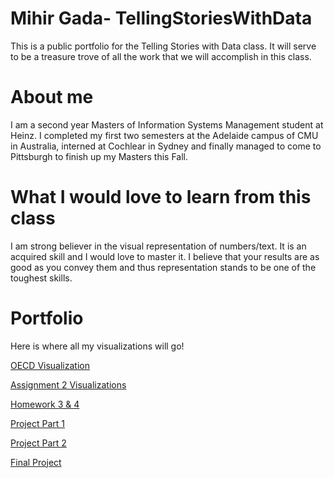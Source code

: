 # Mihir Gada- TellingStoriesWithData
This is a public portfolio for the Telling Stories with Data class. It will serve to be a treasure trove of all the work that we will accomplish in this class.

# About me
I am a second year Masters of Information Systems Management student at Heinz. I completed my first two semesters at the Adelaide campus of CMU in Australia, interned at Cochlear in Sydney and finally managed to come to Pittsburgh to finish up my Masters this Fall.

# What I would love to learn from this class
I am strong believer in the visual representation of numbers/text. It is an acquired skill and I would love to master it. I believe that your results are as good as you convey them and thus representation stands to be one of the toughest skills.

# Portfolio
Here is where all my visualizations will go!

[OECD Visualization](/OECDVisualization.md)





[Assignment 2 Visualizations](/dataviz2.md)

[Homework 3 & 4](/Homework3&4.md)


[Project Part 1](/Project_MihirGada.md)


[Project Part 2](/Project_MihirGada_Part2.md)


[Final Project](/FinalProject_MihirGada.md)
